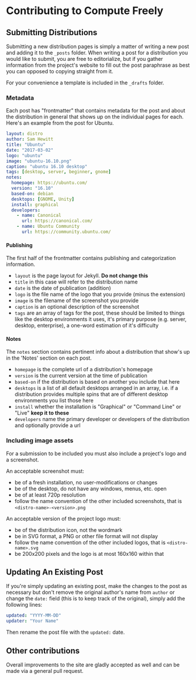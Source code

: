 # Contributing to Compute Freely

## Submitting Distributions

Submitting a new distribution pages is simply a matter of writing a new post and adding it to the `_posts` folder. When writing a post for a distribution you would like to submit, you are free to editorialize, but if you gather information from the project's website to fill out the post paraphrase as best you can opposed to copying straight from it.

For your convenience a template is included in the `_drafts` folder.

### Metadata

Each post has "frontmatter" that contains metadata for the post and about the distribution in general that shows up on the individual pages for each. Here's an example from the post for Ubuntu.

```yaml
layout: distro
author: Sam Hewitt
title: "Ubuntu"
date: "2017-03-02"
logo: "ubuntu"
image: "ubuntu-16.10.png"
caption: "ubuntu 16.10 desktop"
tags: [desktop, server, beginner, gnome]
notes:
  homepage: https://ubuntu.com/
  version: "16.10"
  based-on: debian
  desktops: [GNOME, Unity]
  install: graphical
  developers:
    - name: Canonical
      url: https://canonical.com/
    - name: Ubuntu Community
      url: https://community.ubuntu.com/
```

#### Publishing

The first half of the frontmatter contains publishing and categorization information.

- `layout` is the page layout for Jekyll. **Do not change this**
- `title` in this case will refer to the distribution name
- `date` is the date of publication (addition)
- `logo` is the file name of the logo that you provide (minus the extension)
- `image` is the filename of the screenshot you provide
- `caption` is an optional description of the screenshot
- `tags` are an array of tags for the post, these should be limited to things like the desktop environments it uses, it's primary purpose (e.g. server, desktop, enterprise), a one-word estimation of it's difficulty

#### Notes

The `notes` section contains pertinent info about a distribution that show's up in the 'Notes' section on each post.

- `homepage` is the complete url of a distribution's homepage
- `version` is the current version at the time of publication
- `based-on` if the distribution is based on another you include that here
- `desktops` is a list of all default desktops arranged in an array, i.e. if a distribution provides multiple spins that are of different desktop environments you list those here
- `install` whether the installation is "Graphical" or "Command Line" or "Live" **keep it to these**
- `developers` name the primary developer or developers of the distribution and optionally provide a url

### Including image assets

For a submission to be included you must also include a project's logo and a screenshot.

An acceptable screenshot must:

- be of a fresh installation, no user-modifications or changes
- be of the desktop, do not have any windows, menus, etc. open
- be of at least 720p resolution
- follow the name convention of the other included screenshots, that is `<distro-name>-<version>.png`

An acceptable version of the project logo must:

- be of the distribution icon, not the wordmark
- be in SVG format, a PNG or other file format will not display
- follow the name convention of the other included logos, that is `<distro-name>.svg`
- be 200x200 pixels and the logo is at most 160x160 within that

## Updating An Existing Post

If you're simply updating an existing post, make the changes to the post as necessary but don't remove the original author's name from `author` or change the `date:` field (this is to keep track of the original), simply add the following lines:

```yaml
updated: "YYYY-MM-DD"
updater: "Your Name"
```

Then rename the post file with the `updated:` date.

## Other contributions

Overall improvements to the site are gladly accepted as well and can be made via a general pull request.
